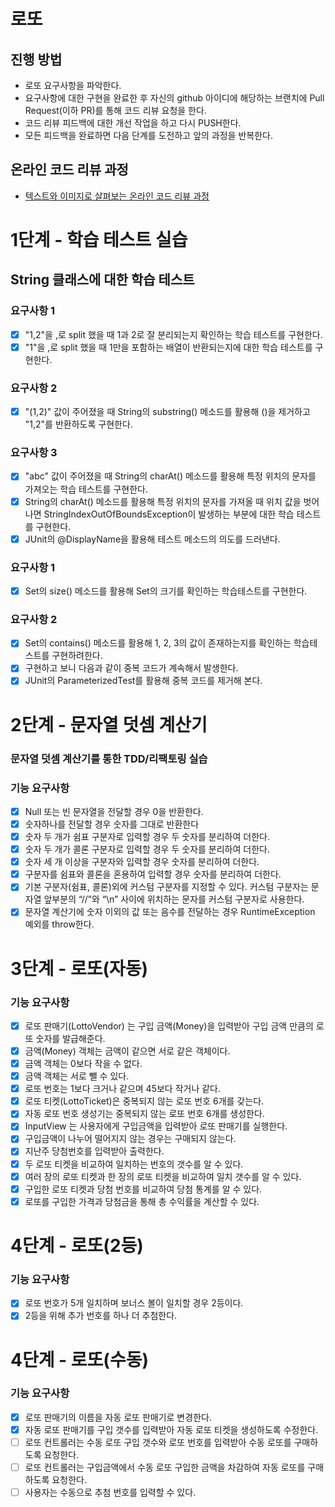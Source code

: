# 로또
## 진행 방법
* 로또 요구사항을 파악한다.
* 요구사항에 대한 구현을 완료한 후 자신의 github 아이디에 해당하는 브랜치에 Pull Request(이하 PR)를 통해 코드 리뷰 요청을 한다.
* 코드 리뷰 피드백에 대한 개선 작업을 하고 다시 PUSH한다.
* 모든 피드백을 완료하면 다음 단계를 도전하고 앞의 과정을 반복한다.

## 온라인 코드 리뷰 과정
* [텍스트와 이미지로 살펴보는 온라인 코드 리뷰 과정](https://github.com/next-step/nextstep-docs/tree/master/codereview)

# 1단계 - 학습 테스트 실습
## String 클래스에 대한 학습 테스트
### 요구사항 1
- [x] "1,2"을 ,로 split 했을 때 1과 2로 잘 분리되는지 확인하는 학습 테스트를 구현한다.
- [x] "1"을 ,로 split 했을 때 1만을 포함하는 배열이 반환되는지에 대한 학습 테스트를 구현한다.

### 요구사항 2
- [x] "(1,2)" 값이 주어졌을 때 String의 substring() 메소드를 활용해 ()을 제거하고 "1,2"를 반환하도록 구현한다.

### 요구사항 3
- [x] "abc" 값이 주어졌을 때 String의 charAt() 메소드를 활용해 특정 위치의 문자를 가져오는 학습 테스트를 구현한다.
- [x] String의 charAt() 메소드를 활용해 특정 위치의 문자를 가져올 때 위치 값을 벗어나면 StringIndexOutOfBoundsException이 발생하는 부분에 대한 학습 테스트를 구현한다.
- [x] JUnit의 @DisplayName을 활용해 테스트 메소드의 의도를 드러낸다.

### 요구사항 1
- [x] Set의 size() 메소드를 활용해 Set의 크기를 확인하는 학습테스트를 구현한다.

### 요구사항 2
- [x] Set의 contains() 메소드를 활용해 1, 2, 3의 값이 존재하는지를 확인하는 학습테스트를 구현하려한다.
- [x] 구현하고 보니 다음과 같이 중복 코드가 계속해서 발생한다.
- [x] JUnit의 ParameterizedTest를 활용해 중복 코드를 제거해 본다.

# 2단계 - 문자열 덧셈 계산기
### 문자열 덧셈 계산기를 통한 TDD/리팩토링 실습
### 기능 요구사항
- [x] Null 또는 빈 문자열을 전달할 경우 0을 반환한다.
- [x] 숫자하나를 전달할 경우 숫자를 그대로 반환한다
- [x] 숫자 두 개가 쉼표 구분자로 입력할 경우 두 숫자를 분리하여 더한다.
- [x] 숫자 두 개가 콜론 구분자로 입력할 경우 두 숫자를 분리하여 더한다.
- [x] 숫자 세 개 이상을 구분자와 입력할 경우 숫자를 분리하여 더한다. 
- [x] 구분자를 쉼표와 콜론을 혼용하여 입력할 경우 숫자를 분리하여 더한다.
- [x] 기본 구분자(쉼표, 콜론)외에 커스텀 구분자를 지정할 수 있다. 커스텀 구분자는 문자열 앞부분의 “//”와 “\n” 사이에 위치하는 문자를 커스텀 구분자로 사용한다.
- [x] 문자열 계산기에 숫자 이외의 값 또는 음수를 전달하는 경우 RuntimeException 예외를 throw한다.

# 3단계 - 로또(자동)
### 기능 요구사항
- [x] 로또 판매기(LottoVendor) 는 구입 금액(Money)을 입력받아 구입 금액 만큼의 로또 숫자를 발급해준다.
- [x] 금액(Money) 객체는 금액이 같으면 서로 같은 객체이다.
- [x] 금액 객체는 0보다 작을 수 없다.
- [x] 금액 객체는 서로 뺄 수 있다.
- [x] 로또 번호는 1보다 크거나 같으며 45보다 작거나 같다.
- [x] 로또 티켓(LottoTicket)은 중복되지 않는 로또 번호 6개를 갖는다.
- [x] 자동 로또 번호 생성기는 중복되지 않는 로또 번호 6개를 생성한다.
- [x] InputView 는 사용자에게 구입금액을 입력받아 로또 판매기를 실행한다.
- [x] 구입금액이 나누어 떨어지지 않는 경우는 구매되지 않는다.
- [x] 지난주 당첨번호를 입력받아 출력한다.
- [x] 두 로또 티켓을 비교하여 일치하는 번호의 갯수를 알 수 있다.
- [x] 여러 장의 로또 티켓과 한 장의 로또 티켓을 비교하여 일치 갯수를 알 수 있다.
- [x] 구입한 로또 티켓과 당첨 번호를 비교하여 당첨 통계를 알 수 있다.
- [x] 로또를 구입한 가격과 당첨금을 통해 총 수익률을 계산할 수 있다.

# 4단계 - 로또(2등)
### 기능 요구사항
- [x] 로또 번호가 5개 일치하며 보너스 볼이 일치할 경우 2등이다.
- [x] 2등을 위해 추가 번호를 하나 더 추첨한다.

# 4단계 - 로또(수동)
### 기능 요구사항
- [x] 로또 판매기의 이름을 자동 로또 판매기로 변경한다.
- [x] 자동 로또 판매기를 구입 갯수를 입력받아 자동 로또 티켓을 생성하도록 수정한다.
- [ ] 로또 컨트롤러는 수동 로또 구입 갯수와 로또 번호를 입력받아 수동 로또를 구매하도록 요청한다.
- [ ] 로또 컨트롤러는 구입금액에서 수동 로또 구입한 금액을 차감하여 자동 로또를 구매하도록 요청한다. 
- [ ] 사용자는 수동으로 추첨 번호를 입력할 수 있다.
